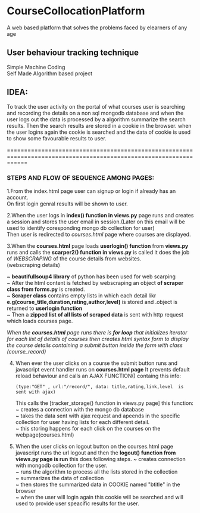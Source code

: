 # CourseCollocationPlatform
A web  based platform that solves the problems faced by elearners of any age 

## User behaviour tracking technique 
Simple Machine Coding </br>
Self Made Algorithm based project </br>



## IDEA: 
To track the user activity on the portal of what courses user is searching and recording 
the details on a non sql mongodb database and when the user logs out the data is processed by a algorithm 
summarize the search results.
Then the search results are stored in a cookie in the browser.
when the user logins again the cookie is searched and the data of cookie is used to show some favourable 
results to user.

==================================================================================================================

### STEPS AND FLOW OF SEQUENCE AMONG PAGES:


1.From the index.html page user can signup or login if already has an account.</br>
  On first login genral results will be shown to user.

2.When the user logs in **index() function in views.py**  page runs and creates a session and stores the user email in session.(Later on this email will be used to identify         coresponding mongo db collection for user) </br>
  Then user is redirected to *courses.html* page where courses are displayed.

3.When the **courses.html** page loads **userlogin() function** from **views.py** runs and calls the **scarper2() function in views.py** is called it does the job of _WEBSCRAPING_ of the course details from websites. </br>
(webscraping details)

~ **beautifullsoup4 library** of python has been used for web scarping </br>
~ After the html content is fetched by webscraping an object **of scraper class from forms.py** is created. </br>
~ **Scraper class** contains empty lists in which each detail likr **e.g(course_title,duration,rating,author,level)** is stored and .object is returned to **userlogin function** </br>
~ Then a **zipped list of all lists of scraped data** is sent with http request which loads courses page. </br>

 _When the **courses.html** page runs there is **for loop** that initializes iterator for each list of details of courses
   then creates html syntax form to display the course details containing a submit button inside the form with class (course_record)_

4. When ever the user clicks on a course the submit button runs and javascript event handler runs on **courses.html page**
   It prevents default reload behaviour and calls an AJAX FUNCTION() containg this info:
    ```
    (type:"GET" , url:"/record/", data: title,rating,link,level  is sent with ajax)
    ```
   This calls the [tracker_storage() function in views.py page] this function:
		~ creates a connection with the mongo db database </br>
		~ takes the data sent with ajax request and apeends in the specific collection for user
		  having lists for each different detail. </br>
		~ this storing happens for each click on the courses on the webpage(courses.html) </br>

5. When the user clicks on logout button on the courses.html page javascript runs the url logout
   and then the **logout() function from views.py page is run** this does following steps.
	~ creates connection with mongodb collection for the user. </br>
	~ runs the algorithm to process all the lists stored in the collection </br>
	~ summarizes the data of collection </br>
	~ then stores the summarized data in COOKIE named "btitle"  in the browser </br>
	~ when the user will login again this cookie will be searched and will used to provide user speacific results for the user.
